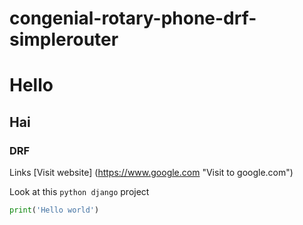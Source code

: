 # congenial-rotary-phone-drf-simplerouter

# Hello
## Hai
### DRF

Links
[Visit website] (https://www.google.com "Visit to google.com")

Look at this `python django` project 

```python
print('Hello world')
```